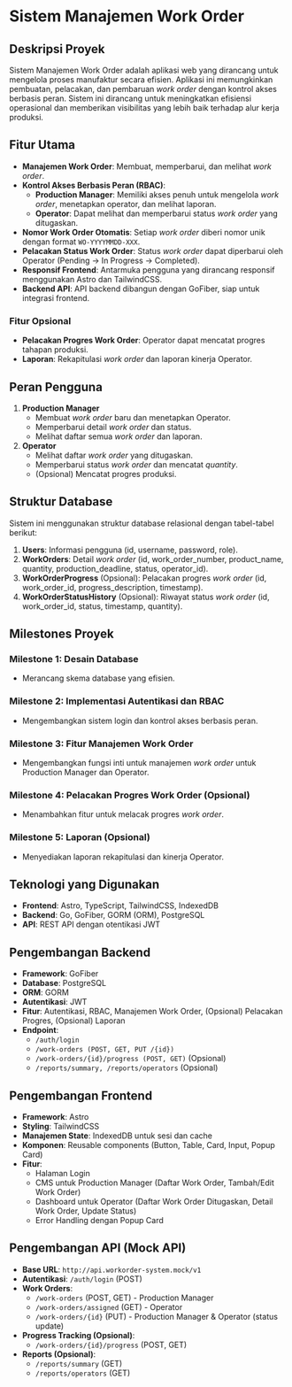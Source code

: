 # Sistem Manajemen Work Order

## Deskripsi Proyek

Sistem Manajemen Work Order adalah aplikasi web yang dirancang untuk mengelola proses manufaktur secara efisien. Aplikasi ini memungkinkan pembuatan, pelacakan, dan pembaruan _work order_ dengan kontrol akses berbasis peran. Sistem ini dirancang untuk meningkatkan efisiensi operasional dan memberikan visibilitas yang lebih baik terhadap alur kerja produksi.

## Fitur Utama

- **Manajemen Work Order**: Membuat, memperbarui, dan melihat _work order_.
- **Kontrol Akses Berbasis Peran (RBAC)**:
  - **Production Manager**: Memiliki akses penuh untuk mengelola _work order_, menetapkan operator, dan melihat laporan.
  - **Operator**: Dapat melihat dan memperbarui status _work order_ yang ditugaskan.
- **Nomor Work Order Otomatis**: Setiap _work order_ diberi nomor unik dengan format `WO-YYYYMMDD-XXX`.
- **Pelacakan Status Work Order**: Status _work order_ dapat diperbarui oleh Operator (Pending → In Progress → Completed).
- **Responsif Frontend**: Antarmuka pengguna yang dirancang responsif menggunakan Astro dan TailwindCSS.
- **Backend API**: API backend dibangun dengan GoFiber, siap untuk integrasi frontend.

### Fitur Opsional

- **Pelacakan Progres Work Order**: Operator dapat mencatat progres tahapan produksi.
- **Laporan**: Rekapitulasi _work order_ dan laporan kinerja Operator.

## Peran Pengguna

1.  **Production Manager**
    - Membuat _work order_ baru dan menetapkan Operator.
    - Memperbarui detail _work order_ dan status.
    - Melihat daftar semua _work order_ dan laporan.
2.  **Operator**
    - Melihat daftar _work order_ yang ditugaskan.
    - Memperbarui status _work order_ dan mencatat _quantity_.
    - (Opsional) Mencatat progres produksi.

## Struktur Database

Sistem ini menggunakan struktur database relasional dengan tabel-tabel berikut:

1.  **Users**: Informasi pengguna (id, username, password, role).
2.  **WorkOrders**: Detail _work order_ (id, work_order_number, product_name, quantity, production_deadline, status, operator_id).
3.  **WorkOrderProgress** (Opsional): Pelacakan progres _work order_ (id, work_order_id, progress_description, timestamp).
4.  **WorkOrderStatusHistory** (Opsional): Riwayat status _work order_ (id, work_order_id, status, timestamp, quantity).

## Milestones Proyek

### Milestone 1: Desain Database

- Merancang skema database yang efisien.

### Milestone 2: Implementasi Autentikasi dan RBAC

- Mengembangkan sistem login dan kontrol akses berbasis peran.

### Milestone 3: Fitur Manajemen Work Order

- Mengembangkan fungsi inti untuk manajemen _work order_ untuk Production Manager dan Operator.

### Milestone 4: Pelacakan Progres Work Order (Opsional)

- Menambahkan fitur untuk melacak progres _work order_.

### Milestone 5: Laporan (Opsional)

- Menyediakan laporan rekapitulasi dan kinerja Operator.

## Teknologi yang Digunakan

- **Frontend**: Astro, TypeScript, TailwindCSS, IndexedDB
- **Backend**: Go, GoFiber, GORM (ORM), PostgreSQL
- **API**: REST API dengan otentikasi JWT

## Pengembangan Backend

- **Framework**: GoFiber
- **Database**: PostgreSQL
- **ORM**: GORM
- **Autentikasi**: JWT
- **Fitur**: Autentikasi, RBAC, Manajemen Work Order, (Opsional) Pelacakan Progres, (Opsional) Laporan
- **Endpoint**:
  - `/auth/login`
  - `/work-orders (POST, GET, PUT /{id})`
  - `/work-orders/{id}/progress (POST, GET)` (Opsional)
  - `/reports/summary, /reports/operators` (Opsional)

## Pengembangan Frontend

- **Framework**: Astro
- **Styling**: TailwindCSS
- **Manajemen State**: IndexedDB untuk sesi dan cache
- **Komponen**: Reusable components (Button, Table, Card, Input, Popup Card)
- **Fitur**:
  - Halaman Login
  - CMS untuk Production Manager (Daftar Work Order, Tambah/Edit Work Order)
  - Dashboard untuk Operator (Daftar Work Order Ditugaskan, Detail Work Order, Update Status)
  - Error Handling dengan Popup Card

## Pengembangan API (Mock API)

- **Base URL**: `http://api.workorder-system.mock/v1`
- **Autentikasi**: `/auth/login` (POST)
- **Work Orders**:
  - `/work-orders` (POST, GET) - Production Manager
  - `/work-orders/assigned` (GET) - Operator
  - `/work-orders/{id}` (PUT) - Production Manager & Operator (status update)
- **Progress Tracking (Opsional)**:
  - `/work-orders/{id}/progress` (POST, GET)
- **Reports (Opsional)**:
  - `/reports/summary` (GET)
  - `/reports/operators` (GET)
